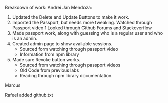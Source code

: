 Breakdown of work:
Andrei Jan Mendoza:
1. Updated the Delete and Update Buttons to make it work. 
2. Imported the Passport, but needs more tweaking.
    Watched through Passport video 1
    Looked through Github Forums and Stackoverflow
3. Made passport work, along with guessing who is a regular user and who is an admin. 
4. Created admin page to show available sessions. 
    - Sourced form watching through passport video
    - Information from npm library
5. Made sure Revoke button works. 
    - Sourced from watching through passport videos
    - Old Code from previous labs
    - Reading through npm library documentation.
    




Marcus





Rafeel
added github.txt
